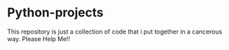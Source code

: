 # Python-projects
This repository is just a collection of code that i put together in a cancerous way. Please Help Me!!
